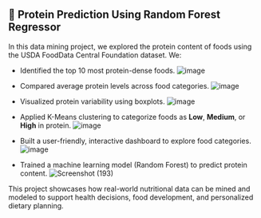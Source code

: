 ## 📌 Protein Prediction Using Random Forest Regressor

In this data mining project, we explored the protein content of foods using the USDA FoodData Central Foundation dataset. We:

- Identified the top 10 most protein-dense foods.
  ![image](https://github.com/user-attachments/assets/2c2b6c86-b609-452e-8b06-25674d4bb509)

- Compared average protein levels across food categories.
  ![image](https://github.com/user-attachments/assets/a2be9c1c-46c1-4462-8042-870cafe368f4)

- Visualized protein variability using boxplots.
  ![image](https://github.com/user-attachments/assets/0f05f7f5-4fea-4fd7-900d-d18d09d0d0c9)

- Applied K-Means clustering to categorize foods as **Low**, **Medium**, or **High** in protein.
  ![image](https://github.com/user-attachments/assets/3720205c-8059-4077-bea2-fe5f6962b21f)

- Built a user-friendly, interactive dashboard to explore food categories.
  ![image](https://github.com/user-attachments/assets/2b37b157-be63-42bf-8fd2-73c5e986d31f)

- Trained a machine learning model (Random Forest) to predict protein content.
  ![Screenshot (193)](https://github.com/user-attachments/assets/1174ff99-af58-495c-9262-4f93f9b1f891)


This project showcases how real-world nutritional data can be mined and modeled to support health decisions, food development, and personalized dietary planning.
